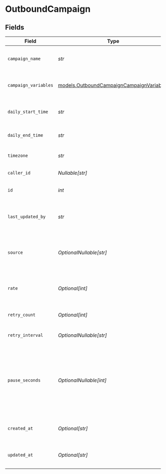 # OutboundCampaign


## Fields

| Field                                                                                               | Type                                                                                                | Required                                                                                            | Description                                                                                         | Example                                                                                             |
| --------------------------------------------------------------------------------------------------- | --------------------------------------------------------------------------------------------------- | --------------------------------------------------------------------------------------------------- | --------------------------------------------------------------------------------------------------- | --------------------------------------------------------------------------------------------------- |
| `campaign_name`                                                                                     | *str*                                                                                               | :heavy_check_mark:                                                                                  | Human readable name of campaign                                                                     | Outbound Campaign 1                                                                                 |
| `campaign_variables`                                                                                | [models.OutboundCampaignCampaignVariables](../models/outboundcampaigncampaignvariables.md)          | :heavy_check_mark:                                                                                  | Variables for campaign                                                                              | {<br/>"key": "value",<br/>"key2": "value2"<br/>}                                                    |
| `daily_start_time`                                                                                  | *str*                                                                                               | :heavy_check_mark:                                                                                  | Start time of campaign each day                                                                     | 09:00:00                                                                                            |
| `daily_end_time`                                                                                    | *str*                                                                                               | :heavy_check_mark:                                                                                  | End time of campaign each day                                                                       | 17:00:00                                                                                            |
| `timezone`                                                                                          | *str*                                                                                               | :heavy_check_mark:                                                                                  | Timezone of campaign                                                                                | America/New_York                                                                                    |
| `caller_id`                                                                                         | *Nullable[str]*                                                                                     | :heavy_check_mark:                                                                                  | Caller ID for call                                                                                  | 19995551234                                                                                         |
| `id`                                                                                                | *int*                                                                                               | :heavy_check_mark:                                                                                  | Unique ID for campaign                                                                              | 1                                                                                                   |
| `last_updated_by`                                                                                   | *str*                                                                                               | :heavy_check_mark:                                                                                  | Email of user who last updated campaign                                                             | user@email.com                                                                                      |
| `source`                                                                                            | *OptionalNullable[str]*                                                                             | :heavy_minus_sign:                                                                                  | Source phone number, email, or SMS number                                                           | +19032900844                                                                                        |
| `rate`                                                                                              | *Optional[int]*                                                                                     | :heavy_minus_sign:                                                                                  | Target number of outreach calls per minute                                                          | 5                                                                                                   |
| `retry_count`                                                                                       | *Optional[int]*                                                                                     | :heavy_minus_sign:                                                                                  | Number of retries per target                                                                        | 1                                                                                                   |
| `retry_interval`                                                                                    | *OptionalNullable[str]*                                                                             | :heavy_minus_sign:                                                                                  | How long to wait before retrying                                                                    | 30m                                                                                                 |
| `pause_seconds`                                                                                     | *OptionalNullable[int]*                                                                             | :heavy_minus_sign:                                                                                  | How many seconds to pause between queueing calls. Useful when rate should be less than 1 per minute | 30                                                                                                  |
| `created_at`                                                                                        | *Optional[str]*                                                                                     | :heavy_minus_sign:                                                                                  | Timestamp of campaign creation                                                                      | 2024-01-01T00:00:00Z                                                                                |
| `updated_at`                                                                                        | *Optional[str]*                                                                                     | :heavy_minus_sign:                                                                                  | Timestamp of campaign update                                                                        | 2024-01-01T00:00:00Z                                                                                |